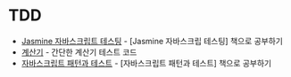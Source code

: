 # TDD

+ [Jasmine 자바스크립트 테스팅](./JasmineJavascriptTesting) - [Jasmine 자바스크립 테스팅] 책으로 공부하기
+ [계산기](./calculator) - 간단한 계산기 테스트 코드 
+ [자바스크립트 패턴과 테스트](./JavascriptPatternAndTest/) - [자바스크립트 패턴과 테스트] 책으로 공부하기
